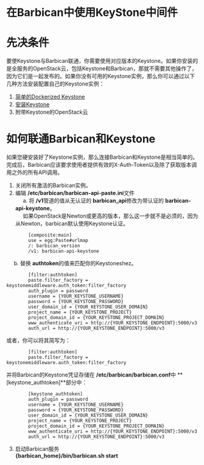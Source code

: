 # 在Barbican中使用KeyStone中间件  

# 先决条件  
要使Keystone与Barbican联通，你需要使用对应版本的Keystone。如果你安装的是全服务的OpenStack云，包括Keystone和Barbican，那就不需要其他操作了，因为它们是一起发布的。如果你没有可用的Keystone实例，那么你可以通过以下几种方法安装配置自己的Keystone实例：  
1. [简单的Dockerized Keystone](https://registry.hub.docker.com/u/jmvrbanac/simple-keystone/)  
2. [安装Keystone](https://docs.openstack.org/keystone/latest/install/index.html)  
3. 附带Keystone的OpenStack云  

# 如何联通Barbican和Keystone  
如果您硬安装好了Keystone实例，那么连接Barbican和Keystone是相当简单的。完成后，Barbican应该要求使用者提供有效的X-Auth-Token以及除了获取版本调用之外的所有API调用。  
1. 关闭所有激活的Barbican实例。  
2. 编辑 **/etc/barbican/barbican-api-paste.ini**文件  
&nbsp;&nbsp;&nbsp;&nbsp; a. 将 **/v1**管道的值从无认证的 **barbican_api**修改为带认证的 **barbican-api-keystone**。  
&nbsp;&nbsp;&nbsp;&nbsp; 如果OpenStack是Newton或更高的版本，那么这一步就不是必须的，因为从Newton，barbican默认使用Keystone认证。  
```text
        [composite:main]
        use = egg:Paste#urlmap
        /: barbican_version
        /v1: barbican-api-keystone
```  

&nbsp;&nbsp;&nbsp;&nbsp; b. 替换 **authtoken**的值来匹配你的Keystoneshez。  
```text
        [filter:authtoken]
        paste.filter_factory =                    keystonemiddleware.auth_token:filter_factory
        auth_plugin = password
        username = {YOUR_KEYSTONE_USERNAME}
        password = {YOUR_KEYSTONE_PASSWORD}
        user_domain_id = {YOUR_KEYSTONE_USER_DOMAIN}
        project_name = {YOUR_KEYSTONE_PROJECT}
        project_domain_id = {YOUR_KEYSTONE_PROJECT_DOMAIN}
        www_authenticate_uri = http://{YOUR_KEYSTONE_ENDPOINT}:5000/v3
        auth_url = http://{YOUR_KEYSTONE_ENDPOINT}:5000/v3
```  
或者，你可以将其简写为：  
```text
        [filter:authtoken]
        paste.filter_factory = keystonemiddleware.auth_token:filter_factory
```
并将Barbican的Keystone凭证存储在 **/etc/barbican/barbican.conf**中 **[keystone_authtoken]**部分中：  
```text
        [keystone_authtoken]
        auth_plugin = password
        username = {YOUR_KEYSTONE_USERNAME}
        password = {YOUR_KEYSTONE_PASSWORD}
        user_domain_id = {YOUR_KEYSTONE_USER_DOMAIN}
        project_name = {YOUR_KEYSTONE_PROJECT}
        project_domain_id = {YOUR_KEYSTONE_PROJECT_DOMAIN}
        www_authenticate_uri = http://{YOUR_KEYSTONE_ENDPOINT}:5000/v3
        auth_url = http://{YOUR_KEYSTONE_ENDPOINT}:5000/v3
```

3. 启动Barbican服务  
**{barbican_home}/bin/barbican.sh start**